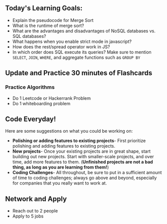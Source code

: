 ## Today's Learning Goals:

- Explain the pseudocode for Merge Sort 
- What is the runtime of merge sort?
- What are the advantages and disadvantages of NoSQL databases vs. SQL databases?
- What happens when you enable strict mode in javascript?
- How does the rest/spread operator work in JS?
- In which order does SQL execute its queries? Make sure to mention `SELECT`, `JOIN`, `WHERE`, and aggregate functions such as `GROUP BY` 

## Update and Practice 30 minutes of Flashcards

### Practice Algorithms
* Do 1 Leetcode or Hackerrank Problem
* Do 1 whiteboarding problem

## Code Everyday!

Here are some suggestions on what you could be working on:

* **Polishing or adding features to existing projects**- First prioritize polishing and adding features to existing projects.
* **New projects**- Once your existing projects are in great shape, start building out new projects. Start with smaller-scale projects, and over time, add more features to them. (**Unfinished projects are not a bad thing, as long as you are learning from them!**)
* **Coding Challenges**- All throughout, be sure to put in a sufficient amount of time to coding challenges; always go above and beyond, especially for companies that you really want to work at.

## Network and Apply

* Reach out to 2 people
* Apply to 5 jobs